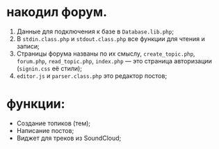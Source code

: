 # накодил форум.

1. Данные для подключения к базе в `Database.lib.php`;
2. В `stdin.class.php` и `stdout.class.php` все функции для чтения и записи;
3. Страницы форума названы по их смыслу, `create_topic.php`, `forum.php`, `read_topic.php`, `index.php` — это страница авторизации (`signin.css` её стили);
4. `editor.js` и `parser.class.php` это редактор постов;

# функции:

* Создание топиков (тем);
* Написание постов;
* Виджет для треков из SoundCloud;